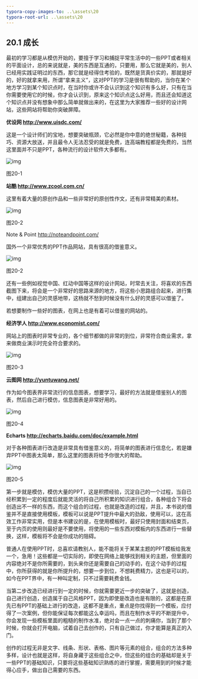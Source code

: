 ```yaml
---
typora-copy-images-to: ..\assets\20
typora-root-url: ..\assets\20
---
```


## **20.1**  **成长**

最初的学习都是从模仿开始的，要擅于学习和捕捉平常生活中的一些PPT或者相关的平面设计，总的来说就是，美的东西是互通的，只要用，那么它就是美的，别人已经用实践证明过的东西，那它就是经得住考验的，既然是货真价实的，那就是好的，好的就拿来用，所谓“拿来主义”，这对PPT的学习是很有帮助的，当你在某个地方学习到某个知识点时，在当时你或许不会认识到这个知识有多么好，只有在当你需要使用它的时候，你才会认识到，原来这个知识点这么好用，而且还会知道这个知识点并没有想象中那么简单就做出来的，在这里为大家推荐一些好的设计网站，这些网站将帮助你突破屏障。

**优设网  http://www.uisdc.com/**

这是一个设计师们的宝地，想要突破瓶颈，它必然是你中意的绝世秘籍，各种技巧、资源大放送，并且最令人无法忍受的就是免费，连高端教程都是免费的，当然这里面并不只是PPT，各种流行的设计软件大多都有。

![img](/../../第二十章%20遥遥可期.files/image001.jpg)

图20-1

**站酷  http://www.zcool.com.cn/**

这里有着大量的原创作品和一些非常好的原创性作文，还有非常精美的素材。

![img](/../../第二十章%20遥遥可期.files/image002.jpg)

图20-2

Note & Point  http://noteandpoint.com/

国外一个非常优秀的PPT作品网站，具有很高的借鉴意义。

![img](/../../第二十章%20遥遥可期.files/image003.jpg)

图20-2

还有一些例如视觉中国、红动中国等这样的设计网站，时常去关注，将喜欢的东西截图下来，将会是一个非常好的思路来源的地方，将这些小思路组合起来，进行集中，组建出自己的灵感地带，这杨就不愁到时候没有什么好的灵感可以借鉴了。

若想要制作一些好的图表，在网上也是有着可以借鉴的网站的。

**经济学人  http://www.economist.com/**

网站上的图表时非常专业的，各个细节都做的非常的到位，非常符合商业需求，拿来做商业演示时完全符合要求的。

![img](/../../第二十章%20遥遥可期.files/image004.jpg)

图20-3

**云图网   http://yuntuwang.net/**

作为如今图表界非常流行的信息图表，想要学习，最好的方法就是借鉴别人的图表，然后自己进行模仿，信息图表是非常好用的。

![img](/../../第二十章%20遥遥可期.files/image005.jpg)

图20-4

**Echarts  http://echarts.baidu.com/doc/example.html**

对于各种图表进行改造是非常具有借鉴意义的，将简单的图表进行信息化，若是嫌弃PPT中图表太简单，那么这里的图表将给予你很大的帮助。

![img](/../../第二十章%20遥遥可期.files/image006.jpg)

图20-5

第一步就是模仿，模仿大量的PPT，这是积攒经验，沉淀自己的一个过程，当自已经积累到一定的程度后就能灵活的将自己所积累的知识进行组合，各种组合下将会创造出不一样的东西，而这个组合的过程，也就是改造的过程，并且，本书说的借鉴并不是直接使用模板，模板可以说是PPT提升中最大的劲敌，使用可以，这在高效工作非常实用，但是本书建议的是，在使用模板时，最好只使用封面和结束页，至于内页的使用则最好是不要使用，将使用的一些东西对模板内的东西进行一些替换，这样，模板将不会是你成功的阻碍。

普通人在使用PPT时，总喜欢请教别人，能不能将关于某某主题的PPT模板给我发一个，急用！这些都是一切实际的，即使在网络上能够找到相关的主题，但里面的内容绝对不是你所需要的，到头来你还是需要自己的动手的，在这个动手的过程中，你所获得的就是你所提升的，想要一步到位，不想耗费精力，这也是可以的，如今在PPT界中，有一种叫定制，只不过需要耗费金钱。

当第二步改造已经进行到一定的时候，你就需要更近一步的突破了，这就是创造，自己进行创造，创造属于自己风格PPT，因为即使是改造也是有限的，这都是在原先已有PPT的基础上进行的改造，这都不是重点，重点是你找得到一个模板，应付得了一次案例，但你能保证每次都能这么幸运吗，而且在制作水平的不断提升中，你会发现一些模板里面的粗糙的制作水准，绝对会一点一点的刺痛你，当到了那个时候，你就会打开电脑，试着自己去创作的，只有自己做过，你才能算是真正的入门。

创作的过程无非是文字、线条、形状、表格、图片等元素的组合，组合的方法多种多样，设计也就是这样，将自身藏于这些组合之中，但这些的组合的基础却是关于一些PPT的基础知识，只要将这些基础知识熟练的进行掌握，需要用到的时候才能得心应手，做出自己需要的东西。
